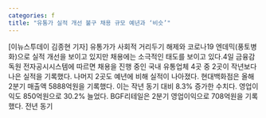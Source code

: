 ```yaml
---
categories: f
title: "유통가 실적 개선 불구 채용 규모 예년과 ‘비슷’"
---
```

[이뉴스투데이 김종현 기자] 유통가가 사회적 거리두기 해제와 코로나19 엔데믹(풍토병화)으로 실적 개선을 보이고 있지만 채용에는 소극적인 태도를 보이고 있다.4일 금융감독원 전자공시시스템에 따르면 채용을 진행 중인 국내 유통업체 4곳 중 2곳이 작년보다 나은 실적을 기록했다. 나머지 2곳도 예년에 비해 실적이 나아졌다. 현대백화점은 올해 2분기 매출액 5888억원을 기록했다. 이는 작년 동기 대비 8.3% 증가한 수치다. 영업이익도 850억원으로 30.2% 늘었다. BGF리테일은 2분기 영업이익으로 708억원을 기록했다. 전년 동기